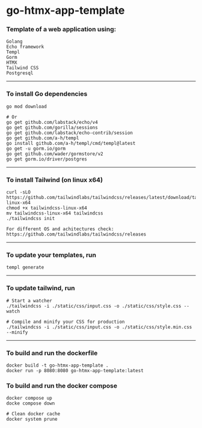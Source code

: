 # go-htmx-app-template
### Template of a web application using:
```
Golang
Echo framework
Templ
Gorm
HTMX
Tailwind CSS
Postgresql
```
---
### To install Go dependencies
```
go mod download

# Or
go get github.com/labstack/echo/v4
go get github.com/gorilla/sessions
go get github.com/labstack/echo-contrib/session
go get github.com/a-h/templ
go install github.com/a-h/templ/cmd/templ@latest
go get -u gorm.io/gorm
go get github.com/wader/gormstore/v2
go get gorm.io/driver/postgres
```
---
### To install Tailwind (on linux x64)
```
curl -sLO https://github.com/tailwindlabs/tailwindcss/releases/latest/download/tailwindcss-linux-x64
chmod +x tailwindcss-linux-x64
mv tailwindcss-linux-x64 tailwindcss
./tailwindcss init

For different OS and achitectures check: https://github.com/tailwindlabs/tailwindcss/releases
```
---
### To update your templates, run
```
templ generate
```
---
### To update tailwind, run
```
# Start a watcher
./tailwindcss -i ./static/css/input.css -o ./static/css/style.css --watch

# Compile and minify your CSS for production
./tailwindcss -i ./static/css/input.css -o ./static/css/style.min.css --minify
```
---
### To build and run the dockerfile
```
docker build -t go-htmx-app-template .
docker run -p 8080:8080 go-htmx-app-template:latest
```
### To build and run the docker compose
```
docker compose up
docke compose down

# Clean docker cache
docker system prune
``` 